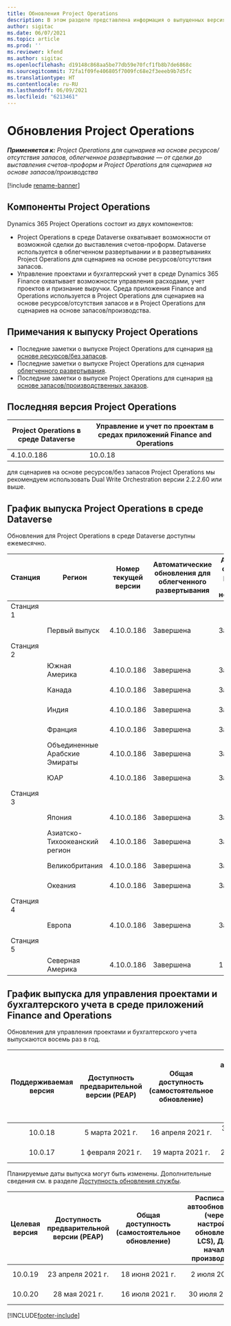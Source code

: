 ```yaml
---
title: Обновления Project Operations
description: В этом разделе представлена информация о выпущенных версиях Dynamics 365 Project Operations.
author: sigitac
ms.date: 06/07/2021
ms.topic: article
ms.prod: ''
ms.reviewer: kfend
ms.author: sigitac
ms.openlocfilehash: d19148c868aa5be77db59e70fcf1fb8b7de6868c
ms.sourcegitcommit: 72fa1f09fe406805f7009fc68e2f3eeeb9b7d5fc
ms.translationtype: HT
ms.contentlocale: ru-RU
ms.lasthandoff: 06/09/2021
ms.locfileid: "6213461"
---
```

# <a name="project-operations-updates"></a>Обновления Project Operations

_**Применяется к:** Project Operations для сценариев на основе ресурсов/отсутствия запасов, облегченное развертывание — от сделки до выставления счетов-проформ и Project Operations для сценариев на основе запасов/производства_

[!include [rename-banner](~/includes/cc-data-platform-banner.md)]

## <a name="project-operations-components"></a>Компоненты Project Operations

Dynamics 365 Project Operations состоит из двух компонентов:

- Project Operations в среде Dataverse охватывает возможности от возможной сделки до выставления счетов-проформ. Dataverse используется в облегченном развертывании и в развертываниях Project Operations для сценариев на основе ресурсов/отсутствия запасов.
- Управление проектами и бухгалтерский учет в среде Dynamics 365 Finance охватывает возможности управления расходами, учет проектов и признание выручки. Среда приложения Finance and Operations используется в Project Operations для сценариев на основе ресурсов/отсутствия запасов и в Project Operations для сценариев на основе запасов/производства.

## <a name="project-operations-release-notes"></a>Примечания к выпуску Project Operations
- Последние заметки о выпуске Project Operations для сценария [на основе ресурсов/без запасов](whats-new-may-2021-resource-based.md).
- Последние заметки о выпуске Project Operations для сценария [облегченного развертывания](../pro/whats-new/whats-new-may-2021-lite.md).
- Последние заметки о выпуске Project Operations для сценария [на основе запасов/производственных заказов](../prod-pma/whats-new/whats-new-apr-2021-stocked.md).

## <a name="project-operations-latest-version"></a>Последняя версия Project Operations

| Project Operations в среде Dataverse | Управление и учет по проектам в средах приложений Finance and Operations | 
| --- | --- |
| 4.10.0.186 | 10.0.18 |

для сценариев на основе ресурсов/без запасов Project Operations мы рекомендуем использовать Dual Write Orchestration версии 2.2.2.60 или выше.

## <a name="release-schedule-for-project-operations-on-dataverse-environment"></a>График выпуска Project Operations в среде Dataverse

Обновления для Project Operations в среде Dataverse доступны ежемесячно. 

| Станция | Регион | Номер текущей версии | Автоматические обновления для облегченного развертывания | Автоматические обновления для развертывания ресурсов/нескладируемого | Следующий номер версии | Следующая общедоступная версия |
|-----------|-----------------------|-----------------|--------------|---------------------|---------------------|---------------------|
| Станция 1 |   &nbsp;              |    &nbsp;       | &nbsp;       |      &nbsp;         |      &nbsp;         |      &nbsp;         |
|   &nbsp;  | Первый выпуск         |  4.10.0.186     | Завершена     | Завершена            | Подлежит уточнению                 | 28-мая-21           |
| Станция 2 |   &nbsp;              |    &nbsp;       | &nbsp;       |      &nbsp;         |      &nbsp;         |      &nbsp;         |
|   &nbsp;  | Южная Америка         |  4.10.0.186     | Завершена     | Завершена            | Подлежит уточнению                 | 28-мая-21           |
|    &nbsp; | Канада                |  4.10.0.186     | Завершена     | Завершена            | Подлежит уточнению                 | 28-мая-21           |
|   &nbsp;  | Индия                 |  4.10.0.186     | Завершена     | Завершена            | Подлежит уточнению                 | 28-мая-21           |
|   &nbsp;  | Франция                |  4.10.0.186     | Завершена     | Завершена            | Подлежит уточнению                 | 28-мая-21           |
|   &nbsp;  | Объединенные Арабские Эмираты  |  4.10.0.186     | Завершена     | Завершена            | Подлежит уточнению                 | 28-мая-21           |
|   &nbsp;  | ЮАР          |  4.10.0.186     | Завершена     | Завершена            | Подлежит уточнению                 | 28-мая-21           |
| Станция 3 |      &nbsp;           |     &nbsp;      |     &nbsp;   |      &nbsp;         |      &nbsp;         |      &nbsp;         |
|   &nbsp;  | Япония                 |  4.10.0.186     | Завершена     | Завершена            | Подлежит уточнению                 | 04 июня 21 г.          |
|   &nbsp;  | Азиатско-Тихоокеанский регион          |  4.10.0.186     | Завершена     | Завершена            | Подлежит уточнению                 | 04 июня 21 г.          |
|   &nbsp;  | Великобритания         |  4.10.0.186     | Завершена     | Завершена            | Подлежит уточнению                 | 04 июня 21 г.          |
|   &nbsp;  | Океания               |  4.10.0.186     | Завершена     | Завершена            | Подлежит уточнению                 | 04 июня 21 г.          |
| Станция 4 |     &nbsp;            |     &nbsp;      |     &nbsp;   |      &nbsp;         |      &nbsp;         |      &nbsp;         |
|   &nbsp;  | Европа                |  4.10.0.186     | Завершена     | Завершена            | Подлежит уточнению                 | 11 июня 21 г.          |
| Станция 5 |     &nbsp;            |     &nbsp;      |     &nbsp;   |      &nbsp;         |      &nbsp;         |      &nbsp;         |
|   &nbsp;  | Северная Америка         |  4.10.0.186     | Завершена     | 11 июня 21 г.          | Подлежит уточнению                 | 18 июня 21 г.          |

## <a name="release-schedule-for-project-management-and-accounting-in-the-finance-and-operations-apps-environment"></a>График выпуска для управления проектами и бухгалтерского учета в среде приложений Finance and Operations

Обновления для управления проектами и бухгалтерского учета выпускаются восемь раз в год.

|          Поддерживаемая версия          | Доступность предварительной версии (PEAP) | Общая доступность (самостоятельное обновление) | Расписание автообновления (через настройки обновления LCS), Дата начала производства |   Завершение обслуживания   |
|:-------------------------:|:---------------------------:|:---------------------------------:|:--------------------------------------------------------------------:|:------------------:|
|          10.0.18          |        5 марта 2021 г.        |           16 апреля 2021 г.          |                            30 апреля 2021 г.                            |    16 июля 2021 г.   |
|          10.0.17          |       1 февраля 2021 г.      |           19 марта 2021 г.          |                             2 апреля 2021 г.                            |    11 июня 2021 г.   |

Планируемые даты выпуска могут быть изменены. Дополнительные сведения см. в разделе [Доступность обновления службы](/dynamics365/fin-ops-core/fin-ops/get-started/public-preview-releases?toc=%2fdynamics365%2ffinance%2ftoc.json).

|          Целевая версия          | Доступность предварительной версии (PEAP) | Общая доступность (самостоятельное обновление) | Расписание автообновления (через настройки обновления LCS), Дата начала производства |   Завершение обслуживания   |
|:-------------------------:|:---------------------------:|:---------------------------------:|:--------------------------------------------------------------------:|:------------------:|
|          10.0.19          |        23 апреля 2021 г.       |            18 июня 2021 г.           |                             2 июля 2021 г.                             | 17 сентября 2021 г. |
|          10.0.20          |         28 мая 2021 г.        |           16 июля 2021 г.           |                             30 июля 2021 г.                             |  22 октября 2021 года  |



[!INCLUDE[footer-include](../includes/footer-banner.md)]
